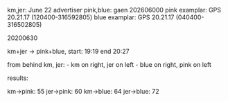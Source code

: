 
km,jer: June 22 advertiser
pink,blue: gaen 202606000
pink examplar: GPS 20.21.17 (120400-316592805)
blue examplar: GPS 20.21.17 (040400-316502805)

20200630

km+jer -> pink+blue, start: 19:19 end 20:27

from behind km, jer:
    - km on right, jer on left
    - blue on right, pink on left

results:

km->pink: 55
jer->pink: 60
km->blue: 64
jer->blue: 72



